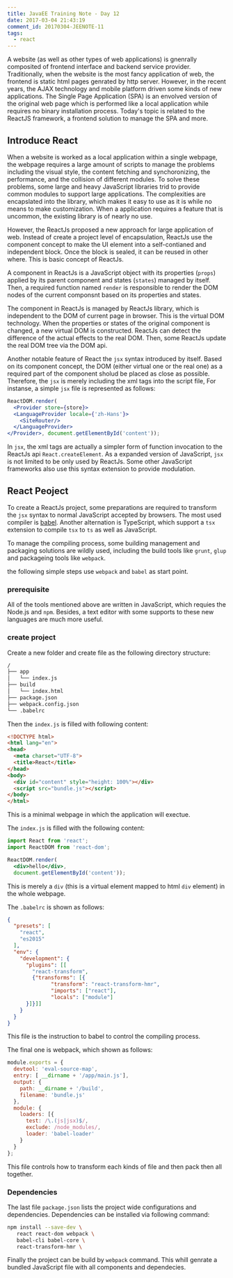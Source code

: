 ```yaml
---
title: JavaEE Training Note - Day 12
date: 2017-03-04 21:43:19
comment_id: 20170304-JEENOTE-11
tags:
  - react
---
```


A website (as well as other types of web applications) is gnenrally composited 
of frontend interface and backend service provider. Traditionally, when the website 
is the most fancy application of web, the frontend is static html pages genrated 
by http server. However, in the recent years, the AJAX technology and mobile platform
driven some kinds of new applications. The Single Page Application (SPA) is 
an envolved version of the original web page which is performed like a local application
while requires no binary installation process. Today's topic is related to the 
ReactJS framework, a frontend solution to manage the SPA and more.

<!-- more -->

Introduce React
---------------

When a website is worked as a local application within a single webpage, the webpage 
requires a large amount of scripts to manage the problems including the visual style, 
the content fetching and synchoronizing, the performance, and the collision 
of different modules. To solve these problems, some large and heavy JavaScript 
libraries trid to provide common modules to support large applications. The complexities
are encapslated into the library, which makes it easy to use as it is while no means to 
make customization. When a application requires a feature that is uncommon,
the existing library is of nearly no use.

However, the ReactJs proposed a new approach for large application of web. Instead of 
create a project level of encapsulation, ReactJs use the component concept to make the UI
element into a self-contianed and independent block. Once the block is sealed, it can be 
reused in other where. This is basic concept of ReactJs.

A component in ReactJs is a JavaScript object with its properties (`props`) applied by 
its parent component and states (`states`) managed by itself. Then, a required function named 
`render` is responsible to render the DOM nodes of the current componsnt based on its 
properties and states. 

The component in ReactJs is managed by ReactJs library, which is independent to 
the DOM of current page in browser. This is the virtual DOM technology. When 
the properties or states of the original component is changed, a new virtual DOM 
is constructed. ReactJs can detect the difference of the actual effects to the real DOM.
Then, some ReactJs update the real DOM tree via the DOM api.

Another notable feature of React the `jsx` syntax introduced by itself. Based on its component 
concept, the DOM (either virtual one or the real one) as a required part of the component sholud
be placed as close as possible. Therefore, the `jsx` is merely including the xml tags into the script file, 
For instanse, a simple `jsx` file is represented as follows:
```jsx
ReactDOM.render(
  <Provider store={store}>
  <LanguageProvider locale={'zh-Hans'}>
    <SiteRouter/>
  </LanguageProvider>
</Provider>, document.getElementById('content'));
```

In `jsx`, the xml tags are actually a simpler form of function invocation to the ReactJs 
api `React.createElement`. As a expanded version of JavaScript, `jsx` is not limited to be 
only used by ReactJs. Some other JavaScript frameworks also use this syntax extension to 
provide modulation.

React Peoject
-------------

To create a ReactJs project, some preparations are required to transform the `jsx` syntax
to normal JavaScript accepted by browsers. The most used compiler is [babel](babeljs.io).
Another alternation is TypeScript, which support a `tsx` extension to compile `tsx` to `ts` 
as well as JavaScript.

To manage the compiling process, some building management and packaging solutions are 
wildly used, including the build tools like `grunt`, `glup` and packageing tools like 
`webpack`.

the following simple steps use `webpack` and `babel` as start point.

### prerequisite

All of the tools mentioned above are written in JavaScript, which requies the Node.js
and `npm`. Besides, a text editor with some supports to these new languages are much 
more useful.

### create project

Create a new folder and create file as the following directory structure:
```txt
/
├── app
│   └── index.js
├── build
│   └── index.html
├── package.json
├── webpack.config.json
└── .babelrc

```

Then the `index.js` is filled with following content:
```html
<!DOCTYPE html>
<html lang="en">
<head>
  <meta charset="UTF-8">
  <title>React</title>
</head>
<body>
  <div id="content" style="height: 100%"></div>
  <script src="bundle.js"></script>
</body>
</html>
```
This is a minimal webpage in which the application will exectue.

The `index.js` is filled with the following content:
```jsx
import React from 'react';
import ReactDOM from 'react-dom';

ReactDOM.render(
  <div>hello</div>, 
  document.getElementById('content'));
```

This is merely a `div` (this is a virtual element mapped to html `div` element) in the whole webpage.

The `.babelrc` is shown as follows:
```json
{
  "presets": [
    "react",
    "es2015"
  ],
  "env": {
    "development": {
      "plugins": [[
        "react-transform",
        {"transforms": [{
              "transform": "react-transform-hmr",
              "imports": ["react"],
              "locals": ["module"]
      }]}]]
    }
  }
}
```
This file is the instruction to babel to control the compiling process.

The final one is webpack, which shown as follows:
```js
module.exports = {
  devtool: 'eval-source-map', 
  entry: [ __dirname + '/app/main.js'],
  output: { 
    path: __dirname + '/build', 
    filename: 'bundle.js' 
  },
  module: {
    loaders: [{
      test: /\.(js|jsx)$/, 
      exclude: /node_modules/,
      loader: 'babel-loader'
    }
  }
};
```
This file controls how to transform each kinds of file and then pack then all together.

### Dependencies

The last file `package.json` lists the project wide configurations and dependencies.
Dependencies can be installed via following command:
```bash
npm install --save-dev \
   react react-dom webpack \
   babel-cli babel-core \
   react-transform-hmr \
```

Finally the project can be build by `webpack` command. This whill genrate a bundled 
JavaScript file with all components and dependecies.

